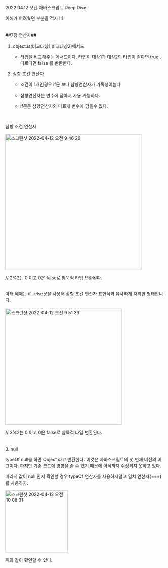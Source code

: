 2022.04.12 모던 자바스크립트 Deep Dive

이해가 어려웠던 부분을 적자 !!!
</br></br></br>
##7장 연산자##

1. object.is(비교대상1,비교대상2)메서드

   - 타입을 비교해주는 메서드이다. 타입이 대상1과 대상2의 타입이 같다면 true , 다르다면 false 를 반환한다.
 
 

2. 삼항 조건 연산자

   - 조건이 1개인경우 if문 보다 삼항연산자가 가독성이높다
    
   - 삼항연산자는 변수에 담아서 사용 가능하다.
   
   - if문은 삼항연산자와 다르게 변수에 담을수 없다.
</br>
    
삼항 조건 연산자

<img width="430" alt="스크린샷 2022-04-12 오전 9 46 26" src="https://user-images.githubusercontent.com/94230809/162856209-aadfed6c-5209-4a75-b839-17bd7fac8a25.png">

// 2%2는 0 이고 0은 false로 암묵적 타입 변환된다.


</br>
아래 예제는 if...else문을 사용해 삼항 조건 연산자 표현식과 유사하게 처리한 형태입니다.
</br>
</br>
<img width="368" alt="스크린샷 2022-04-12 오전 9 51 33" src="https://user-images.githubusercontent.com/94230809/162856669-c488aecb-e535-4618-978f-beb7cfa076fa.png">

// 2%2는 0 이고 0은 false로 암묵적 타입 변환된다.
</br>
</br>
</br>
3. null

typeOf null을 하면 Object 라고 반환한다.
이것은 자바스크립트의 첫 번재 버전의 버그이다. 하지만 기존 코드에 영향을 줄 수 있기 때문에 아직까지 수정되지 못하고 있다.

따라서 값이 null 인지 확인할 경우 typeOf 연산자를 사용하지말고 일치 연산자(===)를 사용하자.

<img width="197" alt="스크린샷 2022-04-12 오전 10 08 31" src="https://user-images.githubusercontent.com/94230809/162859912-5b24301f-7543-41d5-aee6-e27b95e696c0.png">

위와 같이 확인할 수 있다.


